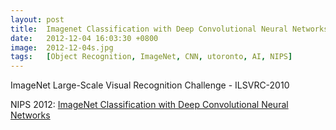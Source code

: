 ```yaml
---
layout: post
title:  Imagenet Classification with Deep Convolutional Neural Networks
date:   2012-12-04 16:03:30 +0800
image:  2012-12-04s.jpg
tags:   [Object Recognition, ImageNet, CNN, utoronto, AI, NIPS]
---
```

ImageNet Large-Scale Visual Recognition Challenge - 
ILSVRC-2010

NIPS 2012: [ImageNet Classification with Deep Convolutional Neural Networks](https://proceedings.neurips.cc/paper_files/paper/2012/file/c399862d3b9d6b76c8436e924a68c45b-Paper.pdf)